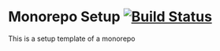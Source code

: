 # Monorepo Setup [![Build Status](https://travis-ci.com/ManyJohn/monorepoSetup.svg?token=iBs1VuHzjnBNZt6tQnx2&branch=master)](https://travis-ci.com/ManyJohn/monorepoSetup)
This is a setup template of a monorepo